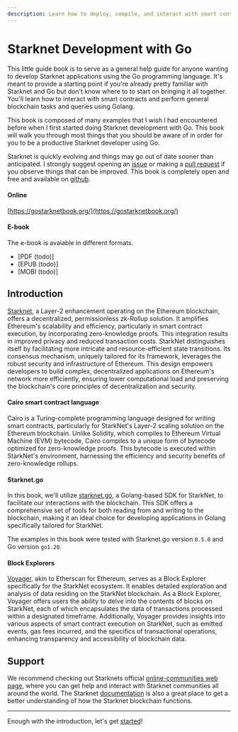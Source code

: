 ```yaml
---
description: Learn how to deploy, compile, and interact with smart contracts, send transactions, and much more with this little guide book on Starknet Development with Go.
---
```


# Starknet Development with Go

This little guide book is to serve as a general help guide for anyone wanting to develop Starknet applications using the Go programming language. It's meant to provide a starting point if you're already pretty familiar with Starknet and Go but don't know where to to start on bringing it all together. You'll learn how to interact with smart contracts and perform general blockchain tasks and queries using Golang.

This book is composed of many examples that I wish I had encountered before when I first started doing Starknet development with Go. This book will walk you through most things that you should be aware of in order for you to be a productive Starknet developer using Go.

Starknet is quickly evolving and things may go out of date sooner than anticipated. I strongly suggest opening an [issue](https://github.com/kirugan/starknet-go-book/issues) or making a [pull request](https://github.com/kirugan/starknet-go-book/pulls) if you observe things that can be improved. This book is completely open and free and available on [github](https://github.com/kirugan/starknet-go-book).

#### Online

[https://gostarknetbook.org/](https://gostarknetbook.org/)

#### E-book

The e-book is avaiable in different formats.

- [PDF (todo)]
- [EPUB (todo)]
- [MOBI (todo)]

## Introduction

[Starknet](https://www.starknet.io/en), a Layer-2 enhancement operating on the Ethereum blockchain, offers a decentralized, permissionless zk-Rollup solution. It amplifies Ethereum's scalability and efficiency, particularly in smart contract execution, by incorporating zero-knowledge proofs. This integration results in improved privacy and reduced transaction costs. StarkNet distinguishes itself by facilitating more intricate and resource-efficient state transitions. Its consensus mechanism, uniquely tailored for its framework, leverages the robust security and infrastructure of Ethereum. This design empowers developers to build complex, decentralized applications on Ethereum's network more efficiently, ensuring lower computational load and preserving the blockchain's core principles of decentralization and security.

#### Cairo smart contract language

Cairo is a Turing-complete programming language designed for writing smart contracts, particularly for StarkNet's Layer-2 scaling solution on the Ethereum blockchain. Unlike Solidity, which compiles to Ethereum Virtual Machine (EVM) bytecode, Cairo compiles to a unique form of bytecode optimized for zero-knowledge proofs. This bytecode is executed within StarkNet's environment, harnessing the efficiency and security benefits of zero-knowledge rollups.


#### Starknet.go

In this book, we'll utilize [starknet.go](https://github.com/NethermindEth/starknet.go), a Golang-based SDK for StarkNet, to facilitate our interactions with the blockchain. This SDK offers a comprehensive set of tools for both reading from and writing to the blockchain, making it an ideal choice for developing applications in Golang specifically tailored for StarkNet.

The examples in this book were tested with Starknet.go version `0.5.0` and Go version `go1.20`.

#### Block Explorers

[Voyager](https://voyager.online/), akin to Etherscan for Ethereum, serves as a Block Explorer specifically for the StarkNet ecosystem. It enables detailed exploration and analysis of data residing on the StarkNet blockchain. As a Block Explorer, Voyager offers users the ability to delve into the contents of blocks on StarkNet, each of which encapsulates the data of transactions processed within a designated timeframe. Additionally, Voyager provides insights into various aspects of smart contract execution on StarkNet, such as emitted events, gas fees incurred, and the specifics of transactional operations, enhancing transparency and accessibility of blockchain data.


## Support

We recommend checking out Starknets official [online-communities web page](https://www.starknet.io/en/community/online-communities), where you can get help and interact with Starknet communities all around the world. The Starknet [documentation](https://docs.starknet.io/documentation/) is also a great place to get a better understanding of how the Starknet blockchain functions.

---

Enough with the introduction, let's get [started](../en/client)!
